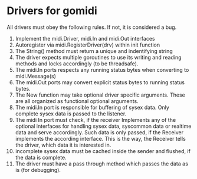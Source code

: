 
# Drivers for gomidi

All drivers must obey the following rules. If not, it is considered a bug.

1. Implement the midi.Driver, midi.In and midi.Out interfaces
2. Autoregister via midi.RegisterDriver(drv) within init function
3. The String() method must return a unique and indentifying string
4. The driver expects multiple goroutines to use its writing and reading methods and locks accordingly (to be threadsafe).
5. The midi.In ports respects any running status bytes when converting to midi.Message(s)
6. The midi.Out ports may convert explicit status bytes to running status bytes.
7. The New function may take optional driver specific arguments. These are all organized as functional optional arguments.
8. The midi.In port is responsible for buffering of sysex data. Only complete sysex data is passed to the listener.
9. The midi In port must check, if the receiver Implements any of the optional interfaces for handling sysex data, syscommon
   data or realtime data and serve accordingly. Such data is only passed, if the Receiver implements the according interface.
   This is the way, the Receiver tells the driver, which data it is interested in.
10. incomplete sysex data must be cached inside the sender and flushed, if the data is complete.
11. The driver must have a pass through method which passes the data as is (for debugging).